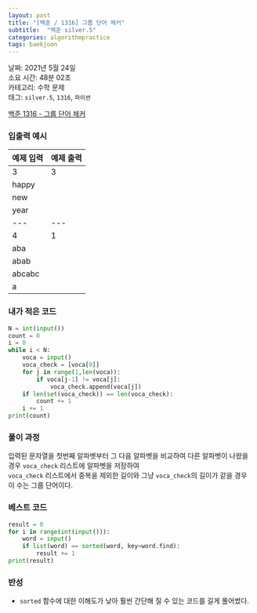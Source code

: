 ```yaml
---
layout: post
title: "[백준 / 1316] 그룹 단어 체커"
subtitle:  "백준 silver.5"
categories: algorithmpractice
tags: baekjoon
---
```


날짜: 2021년 5월 24일  
소요 시간: 48분 02초  
카테고리: 수학 문제  
태그: `silver.5`, `1316`, `파이썬`  


[백준 1316 - 그룹 단어 체커](https://www.acmicpc.net/problem/1316)

### 입출력 예시  

|예제 입력|예제 출력|
|---|---|
|3|3|
|happy||
|new||  
|year||
|---|---|
|4|1|
|aba||
|abab||
|abcabc||
|a||  

  
### 내가 적은 코드

```python
N = int(input())
count = 0
i = 0
while i < N:
    voca = input()
    voca_check = [voca[0]]
    for j in range(1,len(voca)):
        if voca[j-1] != voca[j]:
            voca_check.append(voca[j])
    if len(set(voca_check)) == len(voca_check):
        count += 1
    i += 1
print(count)
```

### 풀이 과정  

입력된 문자열을 첫번째 알파벳부터 그 다음 알파벳을 비교하여 다른 알파벳이 나왔을 경우 `voca_check` 리스트에 알파벳을 저장하여  
`voca_check` 리스트에서 중복을 제외한 길이와 그냥 `voca_check`의 길이가 같을 경우 이 수는 그룹 단어이다.


  
### 베스트 코드

```python
result = 0
for i in range(int(input())):
    word = input()
    if list(word) == sorted(word, key=word.find):
        result += 1
print(result)
```

### 반성

- `sorted` 함수에 대한 이해도가 낮아 훨씬 간단해 질 수 있는 코드를 길게 풀어썼다.
  
